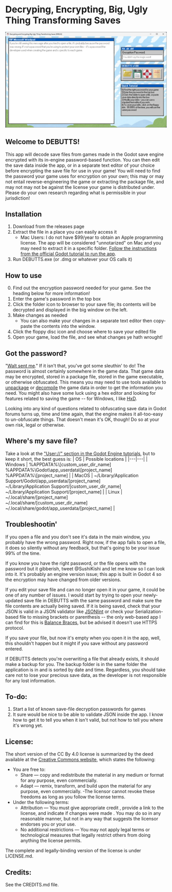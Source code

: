 # Decryping, Encrypting, Big, Ugly Thing Transforming Saves

![DEBUTTS screenshot](ui/screenshot.png "DEBUTTS Screenshot")

## Welcome to DEBUTTS!

This app will decode save files from games made in the Godot save engine encrypted with its in-engine password-based function. You can then edit the save data inside the app, or in a separate text editor of your choice before encrypting the save file for use in your game! You will need to find the password your game uses for encryption on your own; this may or may not entail reverse-engineering the game or extracting the package file, and may not may not be against the license your game is distributed under. Please do your own research regarding what is permissible in your jurisdiction!


## Installation

 1. Download from the releases page
 2. Extract the file in a place you can easily access it
	 - Mac Users: I do not have $99/year to obtain an Apple programming license. The app will be considered "unnotarized" on Mac and you may need to extract it in a specific folder. [Follow the instructions from the official Godot tutorial to run the app](https://docs.godotengine.org/en/stable/tutorials/export/running_on_macos.html#doc-running-on-macos).
 3. Run DEBUTTS.exe (or .dmg or whatever your OS calls it)


## How to use
0. Find out the encryption password needed for your game. See the heading below for more information!
1. Enter the game's password in the top box
2. Click the folder icon to browser to your save file; its contents will be decrypted and displayed in the big window on the left.
3. Make changes as needed
	 - You can also make your changes in a separate text editor then copy-paste the contents into the window.
4. Click the floppy disc icon and choose where to save your edited file
5. Open your game, load the file, and see what changes ye hath wrought!


## Got the password?

"[Walt sent me](https://youtu.be/97oBT_QrJ0M)." If it isn't that, you've got some sleuthin' to do! The password is almost certainly somewhere in the game data.   That game data may be encrypted, stored in a package file, stored in the game executable, or otherwise obfuscated. This means you may need to use tools available to [unpackage](https://github.com/DmitriySalnikov/GodotPCKExplorer) or [decompile](https://github.com/bruvzg/gdsdecomp) the game data in order to get the information you need. You might also have some luck using a hex editor and looking for features related to saving the game -- for Windows, I like [HxD](https://mh-nexus.de/en/hxd/).

Looking into any kind of questions related to obfuscating save data in Godot forums turns up, time and time again, that the engine makes it all-too-easy to un-obfuscate things. That doesn't mean it's OK, though! Do so at your own risk, legal or otherwise.

## Where's my save file?

Take a look at the ["User://" section in the Godot Engine tutorials](https://docs.godotengine.org/en/stable/tutorials/io/data_paths.html), but to keep it short, the best guess is:
| OS | Possible locations |
|---|---|
| Windows | %APPDATA%\\[custom_user_dir_name]<br />  %APPDATA%\\Godot\\app_userdata\\[project_name]<br /> %APPDATA%\\[project_name] |
| MacOS | ~/Library/Application Support/Godot/app_userdata/[project_name]<br /> ~/Library/Application Support/[custom_user_dir_name]<br /> ~/Library/Application Support/[project_name] |
| Linux | ~/.local/share/[project_name]<br /> ~/.local/share/[custom_user_dir_name]<br /> ~/.local/share/godot/app_userdata/[project_name] |

## Troubleshootin'

If you open a file and you don't see it's data in the main window, you probably have the wrong password. Right now, if the app fails to open a file, it does so silently without any feedback, but that's going to be your issue 99% of the time.

If you know you have the right password, or the file opens with the password but it gibberish, tweet @SushiKishi and let me know so I can look into it. It's probably an engine version issue; this app is built in Godot 4 so the encryption may have changed from older versions.

If you edit your save file and can no longer open it in your game, it could be one of any number of issues. I would start by trying to open your newly-updated save file in DEBUTTS with the same password and make sure the file contents are actually being saved.  If it is being saved, check that your JSON is valid in a JSON validator like [JSONlint](https://jsonlint.com/) or check your Serialization-based file to missing brackets or parenthesis -- the only web-based app I can find for this is [Balance Braces](http://balancebraces.com/), but be advised it doesn't use HTTPS protocol.

If you save your file, but now it's empty when you open it in the app, well, this shouldn't happen but it might if you save without any password entered.

If DEBUTTS detects you're overwriting a file that already exists, it should make a backup for you. The backup folder is in the same folder the application is in and is sorted by date and time. Regardless, you should take care not to lose your precious save data, as the developer is not responsible for any lost information.

## To-do:
1. Start a list of known save-file decryption passwords for games
2. It sure would be nice to be able to validate JSON inside the app. I know how to get it to tell you when it isn't valid, but not how to tell you where it's wrong yet.

## License:
The short version of the CC By 4.0 license is summarized by the deed available at the [Creative Commons website](https://creativecommons.org/licenses/by/4.0/deed.en), which states the following:
	
- You are free to:
	- Share — copy and redistribute the material in any medium or format for any purpose, even commercially.
	- Adapt — remix, transform, and build upon the material for any purpose, even commercially.
	-The licensor cannot revoke these freedoms as long as you follow the license terms.
- Under the following terms:
	- Attribution — You must give appropriate credit , provide a link to the license, and indicate if changes were made . You may do so in any reasonable manner, but not in any way that suggests the licensor endorses you or your use.
	- No additional restrictions — You may not apply legal terms or technological measures that legally restrict others from doing anything the license permits.

The complete and legally-binding version of the license is under LICENSE.md.

## Credits:
See the CREDITS.md file.
